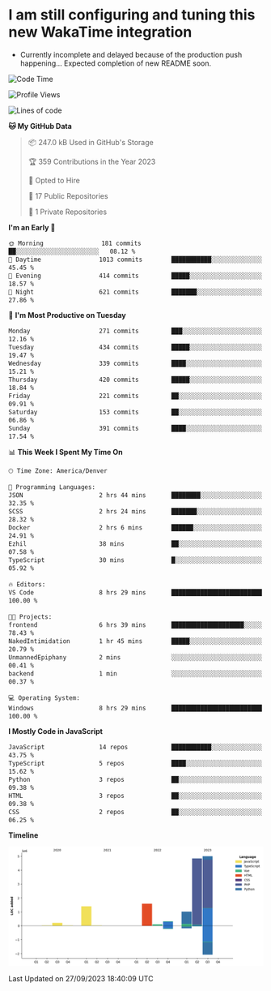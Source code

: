 # I am still configuring and tuning this new WakaTime integration
- Currently incomplete and delayed because of the production push happening... Expected completion of new README soon.
<!--START_SECTION:waka-->
![Code Time](http://img.shields.io/badge/Code%20Time-439%20hrs%2019%20mins-blue)

![Profile Views](http://img.shields.io/badge/Profile%20Views-0-blue)

![Lines of code](https://img.shields.io/badge/From%20Hello%20World%20I%27ve%20Written-14.5%20million%20lines%20of%20code-blue)

**🐱 My GitHub Data** 

> 📦 247.0 kB Used in GitHub's Storage 
 > 
> 🏆 359 Contributions in the Year 2023
 > 
> 💼 Opted to Hire
 > 
> 📜 17 Public Repositories 
 > 
> 🔑 1 Private Repositories 
 > 
**I'm an Early 🐤** 

```text
🌞 Morning                181 commits         ██░░░░░░░░░░░░░░░░░░░░░░░   08.12 % 
🌆 Daytime                1013 commits        ███████████░░░░░░░░░░░░░░   45.45 % 
🌃 Evening                414 commits         █████░░░░░░░░░░░░░░░░░░░░   18.57 % 
🌙 Night                  621 commits         ███████░░░░░░░░░░░░░░░░░░   27.86 % 
```
📅 **I'm Most Productive on Tuesday** 

```text
Monday                   271 commits         ███░░░░░░░░░░░░░░░░░░░░░░   12.16 % 
Tuesday                  434 commits         █████░░░░░░░░░░░░░░░░░░░░   19.47 % 
Wednesday                339 commits         ████░░░░░░░░░░░░░░░░░░░░░   15.21 % 
Thursday                 420 commits         █████░░░░░░░░░░░░░░░░░░░░   18.84 % 
Friday                   221 commits         ██░░░░░░░░░░░░░░░░░░░░░░░   09.91 % 
Saturday                 153 commits         ██░░░░░░░░░░░░░░░░░░░░░░░   06.86 % 
Sunday                   391 commits         ████░░░░░░░░░░░░░░░░░░░░░   17.54 % 
```


📊 **This Week I Spent My Time On** 

```text
🕑︎ Time Zone: America/Denver

💬 Programming Languages: 
JSON                     2 hrs 44 mins       ████████░░░░░░░░░░░░░░░░░   32.35 % 
SCSS                     2 hrs 24 mins       ███████░░░░░░░░░░░░░░░░░░   28.32 % 
Docker                   2 hrs 6 mins        ██████░░░░░░░░░░░░░░░░░░░   24.91 % 
Ezhil                    38 mins             ██░░░░░░░░░░░░░░░░░░░░░░░   07.58 % 
TypeScript               30 mins             █░░░░░░░░░░░░░░░░░░░░░░░░   05.92 % 

🔥 Editors: 
VS Code                  8 hrs 29 mins       █████████████████████████   100.00 % 

🐱‍💻 Projects: 
frontend                 6 hrs 39 mins       ████████████████████░░░░░   78.43 % 
NakedIntimidation        1 hr 45 mins        █████░░░░░░░░░░░░░░░░░░░░   20.79 % 
UnmannedEpiphany         2 mins              ░░░░░░░░░░░░░░░░░░░░░░░░░   00.41 % 
backend                  1 min               ░░░░░░░░░░░░░░░░░░░░░░░░░   00.37 % 

💻 Operating System: 
Windows                  8 hrs 29 mins       █████████████████████████   100.00 % 
```

**I Mostly Code in JavaScript** 

```text
JavaScript               14 repos            ███████████░░░░░░░░░░░░░░   43.75 % 
TypeScript               5 repos             ████░░░░░░░░░░░░░░░░░░░░░   15.62 % 
Python                   3 repos             ██░░░░░░░░░░░░░░░░░░░░░░░   09.38 % 
HTML                     3 repos             ██░░░░░░░░░░░░░░░░░░░░░░░   09.38 % 
CSS                      2 repos             ██░░░░░░░░░░░░░░░░░░░░░░░   06.25 % 
```



**Timeline**

![Lines of Code chart](https://raw.githubusercontent.com/certifiedbice/certifiedbice/main/assets/bar_graph.png)


 Last Updated on 27/09/2023 18:40:09 UTC
<!--END_SECTION:waka-->

